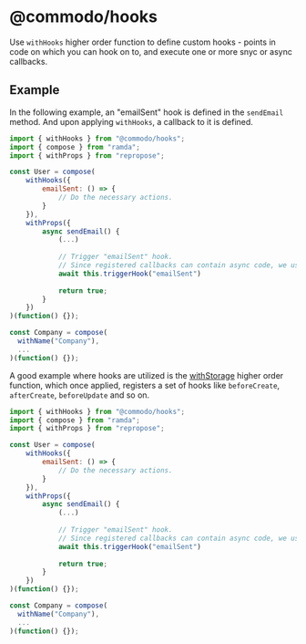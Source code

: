 # @commodo/hooks

Use `withHooks` higher order function to define custom hooks - points in code on which you can hook on to, and execute one or more snyc or async callbacks.

## Example
In the following example, an "emailSent" hook is defined in the `sendEmail` method. And upon applying `withHooks`, a callback to it is defined.

```js
import { withHooks } from "@commodo/hooks";
import { compose } from "ramda";
import { withProps } from "repropose";

const User = compose(
    withHooks({
        emailSent: () => {
            // Do the necessary actions.
        }
    }),
    withProps({
        async sendEmail() {
            (...)
            
            // Trigger "emailSent" hook.
            // Since registered callbacks can contain async code, we use await keyword.
            await this.triggerHook("emailSent")
            
            return true;
        }
    })
)(function() {});

const Company = compose(
  withName("Company"),
  ...
)(function() {});
```

A good example where hooks are utilized is the [withStorage](./../storage) higher order function, which once applied, registers a set of hooks like `beforeCreate`, `afterCreate`, `beforeUpdate` and so on.

```js
import { withHooks } from "@commodo/hooks";
import { compose } from "ramda";
import { withProps } from "repropose";

const User = compose(
    withHooks({
        emailSent: () => {
            // Do the necessary actions.
        }
    }),
    withProps({
        async sendEmail() {
            (...)
            
            // Trigger "emailSent" hook.
            // Since registered callbacks can contain async code, we use await keyword.
            await this.triggerHook("emailSent")
            
            return true;
        }
    })
)(function() {});

const Company = compose(
  withName("Company"),
  ...
)(function() {});
```
